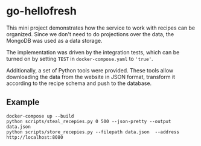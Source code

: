 # go-hellofresh
This mini project demonstrates how the service to work with recipes can be organized. Since we don't need to do projections over the data, the MongoDB was used as a data storage.

The implementation was driven by the integration tests, which can be turned on by setting `TEST` in `docker-compose.yaml` to `'true'`.

Additionally, a set of Python tools were provided. These tools allow downloading the data from the website in JSON format, transform it according to the recipe schema and push to the database.

## Example
```
docker-compose up --build
python scripts/steal_recepies.py 0 500 --json-pretty --output data.json
python scripts/store_recepies.py --filepath data.json  --address http://localhost:8080
```
